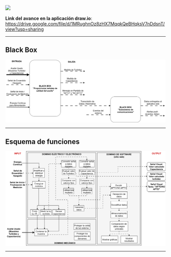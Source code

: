 <p align="left">
  <img src="https://github.com/user-attachments/assets/2cae9b13-d1de-4a5a-a827-643818c98091" width="200">
</p>

**Link del avance en la aplicación draw.io**: https://drive.google.com/file/d/1MRughnOz8zHX7MqqkQeBHqksV7nDdsnT/view?usp=sharing

---

## Black Box
![Caja negra](https://github.com/VictorRiveraT/Proyectos-de-Ingenier-a-1/blob/main/Proyectos%20de%20Ingenier%C3%ADa/Im%C3%A1genes/Diagramas-Caja%20Negra.drawio.png)

---

## Esquema de funciones
![Esquema de funciones](https://github.com/VictorRiveraT/Proyectos-de-Ingenier-a-1/blob/main/Proyectos%20de%20Ingenier%C3%ADa/Im%C3%A1genes/Diagramas-Esquema%20de%20Funciones.drawio.png)

---
